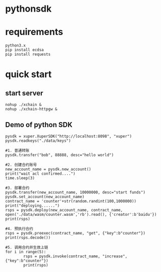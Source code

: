 # pythonsdk

# requirements
    python3.x
    pip install ecdsa
    pip install requests
  
# quick start

## start server
    nohup ./xchain &
    nohup ./xchain-httpgw &
  
## Demo of python SDK
  ```
  pysdk = xuper.XuperSDK("http://localhost:8098", "xuper")
  pysdk.readkeys("./data/keys")

  #1. 普通转账
  pysdk.transfer("bob", 88888, desc="hello world")

  #2. 创建合约账号
  new_account_name = pysdk.new_account()
  print("wait acl confirmed....")
  time.sleep(3)

  #3. 部署合约
  pysdk.transfer(new_account_name, 10000000, desc="start funds")
  pysdk.set_account(new_account_name)
  contract_name = 'counter'+str(random.randint(100,1000000))
  print("deploying......")
  rsps = pysdk.deploy(new_account_name, contract_name, open('./data/wasm/counter.wasm','rb').read(), {'creator':b'baidu'})
  print(rsps)

  #4. 预执行合约
  rsps = pysdk.preexec(contract_name, "get", {"key":b"counter"})
  print(rsps.decode())

  #5. 调用合约并生效上链
  for i in range(5):
          rsps = pysdk.invoke(contract_name, "increase", {"key":b"counter"})
          print(rsps)

```
